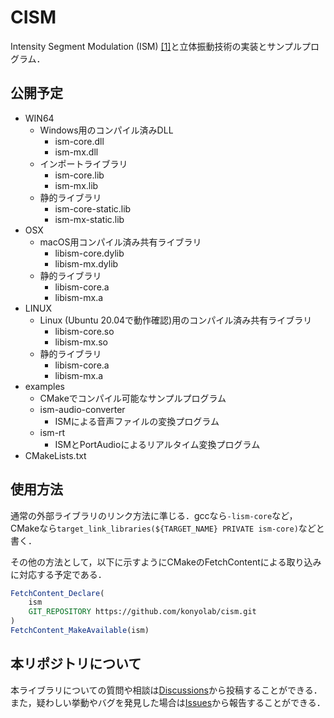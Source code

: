 # CISM

Intensity Segment Modulation (ISM) [[1]][ISM]と立体振動技術の実装とサンプルプログラム．

## 公開予定

- WIN64
  - Windows用のコンパイル済みDLL
    - ism-core.dll
    - ism-mx.dll
  - インポートライブラリ
    - ism-core.lib
    - ism-mx.lib
  - 静的ライブラリ
    - ism-core-static.lib
    - ism-mx-static.lib
- OSX
  - macOS用コンパイル済み共有ライブラリ
    - libism-core.dylib
    - libism-mx.dylib
  - 静的ライブラリ
    - libism-core.a
    - libism-mx.a
- LINUX
  - Linux (Ubuntu 20.04で動作確認)用のコンパイル済み共有ライブラリ
    - libism-core.so
    - libism-mx.so
  - 静的ライブラリ
    - libism-core.a
    - libism-mx.a
- examples
  - CMakeでコンパイル可能なサンプルプログラム
  - ism-audio-converter
    - ISMによる音声ファイルの変換プログラム
  - ism-rt
    - ISMとPortAudioによるリアルタイム変換プログラム
- CMakeLists.txt

## 使用方法

通常の外部ライブラリのリンク方法に準じる．gccなら`-lism-core`など，
CMakeなら`target_link_libraries(${TARGET_NAME} PRIVATE ism-core)`などと書く．

その他の方法として，以下に示すようにCMakeのFetchContentによる取り込みに対応する予定である．

```CMake
FetchContent_Declare(
    ism
    GIT_REPOSITORY https://github.com/konyolab/cism.git
)
FetchContent_MakeAvailable(ism)
```

## 本リポジトリについて

本ライブラリについての質問や相談は[Discussions][Discussions]から投稿することができる．
また，疑わしい挙動やバグを発見した場合は[Issues][Issues]から報告することができる．

[ISM]: https://ieeexplore.ieee.org/abstract/document/9517147
[Discussions]: https://github.com/konyolab/cism/discussions
[Issues]: https://github.com/konyolab/cism/issues
